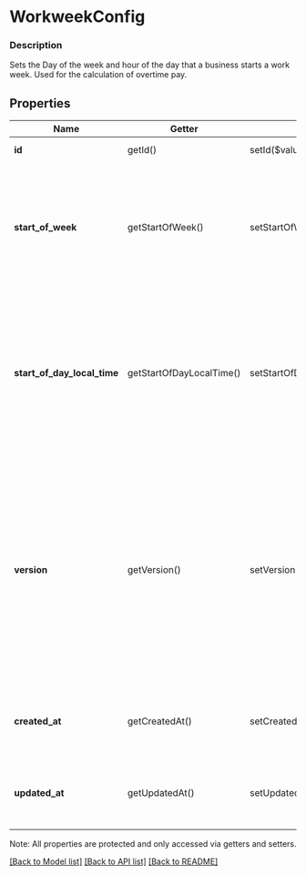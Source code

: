 # WorkweekConfig

### Description

Sets the Day of the week and hour of the day that a business starts a  work week. Used for the calculation of overtime pay.

## Properties
Name | Getter | Setter | Type | Description | Notes
------------ | ------------- | ------------- | ------------- | ------------- | -------------
**id** | getId() | setId($value) | **string** | UUID for this object | [optional] 
**start_of_week** | getStartOfWeek() | setStartOfWeek($value) | **string** | The day of the week on which a business week cuts over for compensation purposes. See [Weekday](#type-weekday) for possible values | 
**start_of_day_local_time** | getStartOfDayLocalTime() | setStartOfDayLocalTime($value) | **string** | The local time at which a business week cuts over. Represented as a string in &#x60;HH:MM&#x60; format (&#x60;HH:MM:SS&#x60; is also accepted, but seconds are truncated). | 
**version** | getVersion() | setVersion($value) | **int** | Used for resolving concurrency issues; request will fail if version provided does not match server version at time of request. If not provided, Square executes a blind write; potentially overwriting data from another write. | [optional] 
**created_at** | getCreatedAt() | setCreatedAt($value) | **string** | A read-only timestamp in RFC 3339 format; presented in UTC | [optional] 
**updated_at** | getUpdatedAt() | setUpdatedAt($value) | **string** | A read-only timestamp in RFC 3339 format; presented in UTC | [optional] 

Note: All properties are protected and only accessed via getters and setters.

[[Back to Model list]](../../README.md#documentation-for-models) [[Back to API list]](../../README.md#documentation-for-api-endpoints) [[Back to README]](../../README.md)

